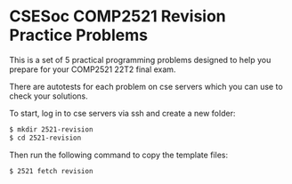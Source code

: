 # CSESoc COMP2521 Revision Practice Problems

This is a set of 5 practical programming problems designed to help you prepare for your COMP2521 22T2 final exam.

There are autotests for each problem on cse servers which you can use to check your solutions.

To start, log in to cse servers via ssh and create a new folder:

```bash
$ mkdir 2521-revision
$ cd 2521-revision
```

Then run the following command to copy the template files:
```bash
$ 2521 fetch revision
```